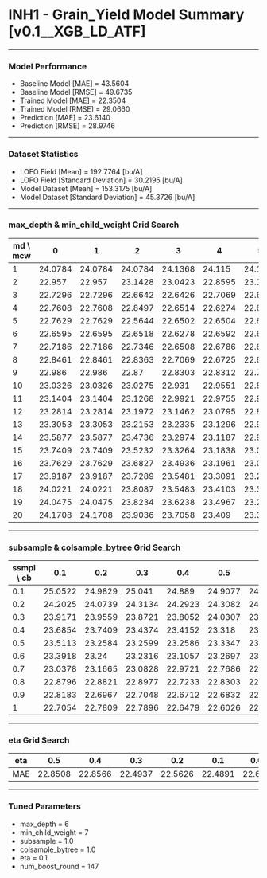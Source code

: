 # INH1 - Grain_Yield Model Summary [v0.1__XGB_LD_ATF]

***

### Model Performance

- Baseline Model [MAE] = 43.5604
- Baseline Model [RMSE] = 49.6735
- Trained Model [MAE] = 22.3504
- Trained Model [RMSE] = 29.0660
- Prediction [MAE] = 23.6140
- Prediction [RMSE] = 28.9746
***

### Dataset Statistics

- LOFO Field [Mean] = 192.7764 [bu/A]
- LOFO Field [Standard Deviation] = 30.2195 [bu/A]
- Model Dataset [Mean] = 153.3175 [bu/A]
- Model Dataset [Standard Deviation] = 45.3726 [bu/A]
***

### max_depth & min_child_weight Grid Search

|   md \ mcw |       0 |       1 |       2 |       3 |       4 |       5 |       6 |       7 |       8 |       9 |      10 |      11 |      12 |      13 |      14 |      15 |      16 |      17 |      18 |      19 |      20 |
|------------|---------|---------|---------|---------|---------|---------|---------|---------|---------|---------|---------|---------|---------|---------|---------|---------|---------|---------|---------|---------|---------|
|          1 | 24.0784 | 24.0784 | 24.0784 | 24.1368 | 24.115  | 24.115  | 24.115  | 24.115  | 24.0603 | 24.0603 | 24.2027 | 24.2027 | 24.1023 | 24.1023 | 24.1033 | 24.1044 | 24.0634 | 24.0632 | 24.17   | 24.1598 | 24.1598 |
|          2 | 22.957  | 22.957  | 23.1428 | 23.0423 | 22.8595 | 23.1386 | 23.0895 | 23.0698 | 22.8945 | 22.934  | 22.8894 | 22.9019 | 22.9044 | 22.9922 | 23.2194 | 22.9744 | 23.1691 | 23.1292 | 23.1804 | 23.1232 | 23.1452 |
|          3 | 22.7296 | 22.7296 | 22.6642 | 22.6426 | 22.7069 | 22.6533 | 22.7018 | 22.7118 | 22.6696 | 22.6249 | 22.6946 | 22.7123 | 22.6832 | 22.7764 | 22.7444 | 22.8175 | 23.0256 | 22.6971 | 22.6778 | 22.7153 | 22.726  |
|          4 | 22.7608 | 22.7608 | 22.8497 | 22.6514 | 22.6274 | 22.6632 | 22.5891 | 22.5894 | 22.6653 | 22.6146 | 22.6124 | 22.6244 | 22.6698 | 22.6018 | 22.7311 | 22.6827 | 22.6327 | 22.631  | 22.6755 | 22.7512 | 22.7342 |
|          5 | 22.7629 | 22.7629 | 22.5644 | 22.6502 | 22.6504 | 22.6523 | 22.6516 | 22.5417 | 22.6357 | 22.5734 | 22.6579 | 22.622  | 22.5976 | 22.5798 | 22.7115 | 22.672  | 22.7866 | 22.6363 | 22.7177 | 22.6099 | 22.7149 |
|          6 | 22.6595 | 22.6595 | 22.6518 | 22.6278 | 22.6592 | 22.6383 | 22.5505 | 22.4937 | 22.6661 | 22.5987 | 22.6081 | 22.6189 | 22.4978 | 22.5747 | 22.5978 | 22.5686 | 22.6525 | 22.6715 | 22.5893 | 22.7166 | 22.7122 |
|          7 | 22.7186 | 22.7186 | 22.7346 | 22.6508 | 22.6786 | 22.694  | 22.7166 | 22.7461 | 22.6841 | 22.7393 | 22.6792 | 22.587  | 22.7018 | 22.5698 | 22.7384 | 22.6744 | 22.698  | 22.6658 | 22.7001 | 22.8486 | 22.7679 |
|          8 | 22.8461 | 22.8461 | 22.8363 | 22.7069 | 22.6725 | 22.6809 | 22.7624 | 22.6616 | 22.609  | 22.7131 | 22.6333 | 22.7022 | 22.7109 | 22.6511 | 22.7103 | 22.7148 | 22.7051 | 22.748  | 22.6362 | 22.612  | 22.6617 |
|          9 | 22.986  | 22.986  | 22.87   | 22.8303 | 22.8312 | 22.7025 | 22.6628 | 22.7462 | 22.7487 | 22.6335 | 22.7987 | 22.6998 | 22.6689 | 22.6847 | 22.6354 | 22.7127 | 22.714  | 22.6575 | 22.6643 | 22.7092 | 22.6445 |
|         10 | 23.0326 | 23.0326 | 23.0275 | 22.931  | 22.9551 | 22.8238 | 22.8004 | 22.818  | 22.7701 | 22.7401 | 22.8039 | 22.7538 | 22.7272 | 22.6532 | 22.6335 | 22.6579 | 22.6301 | 22.7044 | 22.6844 | 22.6587 | 22.7475 |
|         11 | 23.1404 | 23.1404 | 23.1268 | 22.9921 | 22.9755 | 22.9549 | 22.8587 | 22.8267 | 22.8721 | 22.8212 | 22.7456 | 22.8277 | 22.7826 | 22.7497 | 22.7011 | 22.6126 | 22.7574 | 22.6947 | 22.6269 | 22.7117 | 22.7043 |
|         12 | 23.2814 | 23.2814 | 23.1972 | 23.1462 | 23.0795 | 22.8998 | 22.8428 | 22.8659 | 22.7813 | 22.7922 | 22.7445 | 22.7886 | 22.7793 | 22.8067 | 22.8534 | 22.6718 | 22.7361 | 22.6612 | 22.6576 | 22.7092 | 22.7276 |
|         13 | 23.3053 | 23.3053 | 23.2153 | 23.2335 | 23.1296 | 22.9582 | 23.0826 | 22.9348 | 22.8527 | 22.8858 | 22.7581 | 22.7398 | 22.7487 | 22.812  | 22.7657 | 22.7682 | 22.771  | 22.7296 | 22.695  | 22.6894 | 22.7357 |
|         14 | 23.5877 | 23.5877 | 23.4736 | 23.2974 | 23.1187 | 22.9973 | 23.0887 | 22.9609 | 22.9144 | 22.7979 | 22.8307 | 22.925  | 22.8416 | 22.7928 | 22.8773 | 22.7554 | 22.7567 | 22.7273 | 22.7016 | 22.6951 | 22.7355 |
|         15 | 23.7409 | 23.7409 | 23.5232 | 23.3264 | 23.1838 | 23.0261 | 23.0399 | 22.937  | 22.9064 | 22.8767 | 22.8841 | 22.8194 | 22.8329 | 22.7768 | 22.9023 | 22.8345 | 22.8072 | 22.7313 | 22.6034 | 22.6881 | 22.714  |
|         16 | 23.7629 | 23.7629 | 23.6827 | 23.4936 | 23.1961 | 23.0792 | 23.2078 | 23.0433 | 22.9351 | 22.8095 | 22.862  | 22.8117 | 22.7633 | 22.8374 | 22.8908 | 22.791  | 22.8202 | 22.7694 | 22.6862 | 22.6618 | 22.7615 |
|         17 | 23.9187 | 23.9187 | 23.7289 | 23.5481 | 23.3091 | 23.2344 | 23.1266 | 22.9396 | 22.9354 | 22.8137 | 22.7982 | 22.8778 | 22.8336 | 22.7758 | 22.8074 | 22.7408 | 22.8538 | 22.7282 | 22.7268 | 22.7717 | 22.8505 |
|         18 | 24.0221 | 24.0221 | 23.8087 | 23.5483 | 23.4103 | 23.336  | 23.1021 | 22.9901 | 22.9508 | 22.8342 | 22.9219 | 22.8434 | 22.7746 | 22.8741 | 22.8698 | 22.7236 | 22.6863 | 22.73   | 22.7254 | 22.8139 | 22.838  |
|         19 | 24.0475 | 24.0475 | 23.8234 | 23.6238 | 23.4967 | 23.2659 | 23.1588 | 23.0097 | 23.0095 | 22.8727 | 22.9141 | 22.8938 | 22.8198 | 22.7924 | 22.8963 | 22.7738 | 22.7178 | 22.7811 | 22.6929 | 22.7572 | 22.6706 |
|         20 | 24.1708 | 24.1708 | 23.9036 | 23.7058 | 23.409  | 23.353  | 23.1537 | 23.0044 | 23.0003 | 22.8893 | 22.9287 | 22.8852 | 22.7787 | 22.876  | 22.8761 | 22.846  | 22.7842 | 22.7117 | 22.6442 | 22.7376 | 22.7612 |

***

### subsample & colsample_bytree Grid Search

|   ssmpl \ cb |     0.1 |     0.2 |     0.3 |     0.4 |     0.5 |     0.6 |     0.7 |     0.8 |     0.9 |     1.0 |
|--------------|---------|---------|---------|---------|---------|---------|---------|---------|---------|---------|
|          0.1 | 25.0522 | 24.9829 | 25.041  | 24.889  | 24.9077 | 24.8044 | 24.9359 | 24.7459 | 24.8206 | 24.9998 |
|          0.2 | 24.2025 | 24.0739 | 24.3134 | 24.2923 | 24.3082 | 24.2132 | 24.1436 | 24.232  | 24.0673 | 24.1846 |
|          0.3 | 23.9171 | 23.9559 | 23.8721 | 23.8052 | 24.0307 | 23.8422 | 23.5525 | 23.6808 | 23.6514 | 23.7132 |
|          0.4 | 23.6854 | 23.7409 | 23.4374 | 23.4152 | 23.318  | 23.4802 | 23.3217 | 23.2839 | 23.5068 | 23.4359 |
|          0.5 | 23.5113 | 23.2584 | 23.2599 | 23.2586 | 23.3347 | 23.2551 | 23.2704 | 23.3235 | 23.3231 | 23.2197 |
|          0.6 | 23.3918 | 23.24   | 23.2316 | 23.1057 | 23.2697 | 23.0805 | 23.1699 | 23.1459 | 22.9059 | 23.0327 |
|          0.7 | 23.0378 | 23.1665 | 23.0828 | 22.9721 | 22.7686 | 22.9052 | 22.8996 | 22.9295 | 22.9814 | 22.9357 |
|          0.8 | 22.8796 | 22.8821 | 22.8977 | 22.7233 | 22.8303 | 22.8768 | 22.91   | 22.7523 | 22.7286 | 22.7464 |
|          0.9 | 22.8183 | 22.6967 | 22.7048 | 22.6712 | 22.6832 | 22.6696 | 22.6153 | 22.5808 | 22.7297 | 22.696  |
|          1   | 22.7054 | 22.7809 | 22.7896 | 22.6479 | 22.6026 | 22.6225 | 22.6134 | 22.5546 | 22.645  | 22.4937 |

***

### eta Grid Search

| eta   |     0.5 |     0.4 |     0.3 |     0.2 |     0.1 |    0.01 |   0.001 |
|-------|---------|---------|---------|---------|---------|---------|---------|
| MAE   | 22.8508 | 22.8566 | 22.4937 | 22.5626 | 22.4891 | 22.6748 | 58.5289 |

***

### Tuned Parameters

- max_depth = 6
- min_child_weight = 7
- subsample = 1.0
- colsample_bytree = 1.0
- eta = 0.1
- num_boost_round = 147
